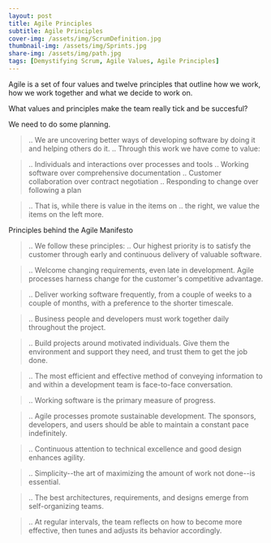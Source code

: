 ```yaml
---
layout: post
title: Agile Principles
subtitle: Agile Principles 
cover-img: /assets/img/ScrumDefinition.jpg
thumbnail-img: /assets/img/Sprints.jpg
share-img: /assets/img/path.jpg
tags: [Demystifying Scrum, Agile Values, Agile Principles]
---
```



Agile is a set of four values and twelve principles that outline how we work, how we work together and what we decide to work on.

What values and principles make the team really tick and be succesful?

We need to do some planning. 

> .. We are uncovering better ways of developing software by doing it and helping others do it.
> .. Through this work we have come to value:

> .. Individuals and interactions over processes and tools
> .. Working software over comprehensive documentation
> .. Customer collaboration over contract negotiation
> .. Responding to change over following a plan

> .. That is, while there is value in the items on
> .. the right, we value the items on the left more.


Principles behind the Agile Manifesto


> .. We follow these principles:
> .. Our highest priority is to satisfy the customer through early and continuous delivery of valuable software.

> .. Welcome changing requirements, even late in development. Agile processes harness change for the customer's competitive advantage.

> .. Deliver working software frequently, from a couple of weeks to a couple of months, with a preference to the shorter timescale.

> .. Business people and developers must work together daily throughout the project.

> .. Build projects around motivated individuals. Give them the environment and support they need, and trust them to get the job done.

> .. The most efficient and effective method of conveying information to and within a development team is face-to-face conversation.

> .. Working software is the primary measure of progress.

> .. Agile processes promote sustainable development. The sponsors, developers, and users should be able to maintain a constant pace indefinitely.

> .. Continuous attention to technical excellence and good design enhances agility.

> .. Simplicity--the art of maximizing the amount of work not done--is essential.

> .. The best architectures, requirements, and designs emerge from self-organizing teams.

> .. At regular intervals, the team reflects on how to become more effective, then tunes and adjusts its behavior accordingly.

